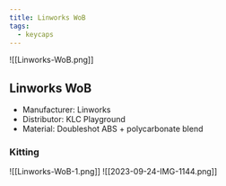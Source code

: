 ```yaml
---
title: Linworks WoB
tags:
  - keycaps
---
```

![[Linworks-WoB.png]]
## Linworks WoB

- Manufacturer: Linworks
- Distributor: KLC Playground
- Material: Doubleshot ABS + polycarbonate blend

### Kitting
![[Linworks-WoB-1.png]]
![[2023-09-24-IMG-1144.png]]
